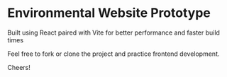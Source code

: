 # Environmental Website Prototype

Built using React paired with Vite for better performance and faster build times

Feel free to fork or clone the project and practice frontend development.

Cheers!